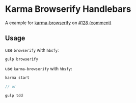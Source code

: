 # Karma Browserify Handlebars

A example for [karma-browserify](https://github.com/nikku/karma-browserify) on [#128 (comment)](https://github.com/nikku/karma-browserify/issues/128#event-311073220)

## Usage

use `browserify` with `hbsfy`:

```js
gulp browserify
```

use `karma-browserify` with `hbsfy`:

```js
karma start

// or
 
gulp tdd 
```